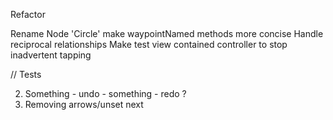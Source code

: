 

Refactor

Rename Node 'Circle'
make waypointNamed methods more concise
Handle reciprocal relationships
Make test view contained controller to stop inadvertent tapping

// Tests

2. Something - undo - something - redo ?
3. Removing arrows/unset next


